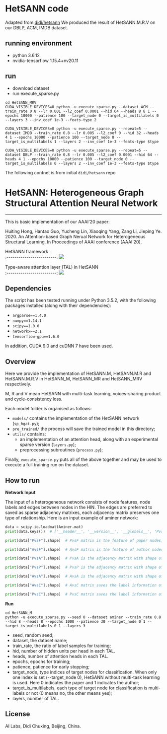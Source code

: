 # HetSANN code
Adapted from [didi/hetsann](https://github.com/didi/hetsann)
We produced the result of HetSANN.M.R.V on our DBLP, ACM, IMDB dataset.

## running environment
- python 3.6.12
- nvidia-tensorflow 1.15.4+nv20.11

## run
- download dataset
- run execute_sparse.py
```shell
cd HetSANN_MRV
CUDA_VISIBLE_DEVICES=0 python -u execute_sparse.py --dataset ACM --train_rate 0.8 --lr 0.001 --l2_coef 0.0001 --hid 64 --heads 8 8 1 --epochs 10000 --patience 100 --target_node 0 --target_is_multilabels 0 --layers 3 --inv_coef 1e-3 --feats-type 2

CUDA_VISIBLE_DEVICES=0 python -u execute_sparse.py --repeat=5 --dataset IMDB --train_rate 0.8 --lr 0.005 --l2_coef 0 --hid 32 --heads 4 1 --epochs 10000 --patience 100 --target_node 0 --target_is_multilabels 1 --layers 2 --inv_coef 1e-3 --feats-type $type

CUDA_VISIBLE_DEVICES=0 python -u execute_sparse.py --repeat=5 --dataset DBLP --train_rate 0.8 --lr 0.005 --l2_coef 0.0001 --hid 64 --heads 4 1 --epochs 10000 --patience 100 --target_node 0 --target_is_multilabels 0 --layers 2 --inv_coef 1e-3 --feats-type $type
```

The following contnet is from initial `didi/hetsann` repo

# HetSANN: Heterogeneous Graph Structural Attention Neural Network
---------------

This is basic implementation of our AAAI'20 paper:

Huiting Hong, Hantao Guo, Yucheng Lin, Xiaoqing Yang, Zang Li, Jieping Ye. 2020. An Attention-based Graph Nerual Network for Heterogeneous Structural Learning. In Proceedings of AAAI conference (AAAI’20).

HetSANN framework            
:-------------------------:
![](https://github.com/didi/hetsann/raw/master/fig/model.png)

Type-aware attention layer (TAL) in HetSANN            
:-------------------------:
![](https://github.com/didi/hetsann/raw/master/fig/attention.png)



Dependencies
------------
The script has been tested running under Python 3.5.2, with the following packages installed (along with their dependencies):

- `argparse==1.4.0`
- `numpy==1.14.1`
- `scipy==1.0.0`
- `networkx==2.1`
- `tensorflow-gpu==1.6.0`

In addition, CUDA 9.0 and cuDNN 7 have been used.


Overview
--------------
Here we provide the implementation of HetSANN.M, HetSANN.M.R and HetSANN.M.R.V in HetSANN_M, HetSANN_MR and HetSANN_MRV respectively.

M, R and V mean HetSANN with multi-task learning, voices-sharing product and cycle-consistency loss.

Each model folder is organised as follows:
- `models/` contains the implementation of the HetSANN network (`sp_hgat.py`);
- `pre_trained/` the process will save the trained model in this directory;
- `utils/` contains:
    * an implementation of an attention head, along with an experimental sparse version (`layers.py`);
    * preprocessing subroutines (`process.py`);

Finally, `execute_sparse.py` puts all of the above together and may be used to execute a full training run on the dataset.

How to run
---------------
**Network Input**

The input of a heterogeneous network consists of node features, node labels and edges between nodes in the HIN. The edges are preferred to saved as sparse adjacency matrixes, each adjacency matrix preserves one type of relationship. Here is an input example of aminer network:
```python
data = scipy.io.loadmat(Aminer.mat)
print(data.keys())  # ['__header__', '__version__', '__globals__', 'PvsF', 'AvsF', 'AvsC', 'PvsC', 'PvsA', 'AvsA', 'PvsP'], where '__header__', '__version__' and '__globals__' are automatic generated when save matfile with scipy.io.savemat.

print(data["PvsF"].shape)  # PvsF matrix is the feature of paper nodes, the shape is [paper_number, paper_features_dimension]

print(data["AvsF"].shape)  # AvsF matrix is the feature of author nodes, the shape is [author_number, author_features_dimension]

print(data["PvsA"].shape)  # PvsA is the adjacency matrix with shape of [paper_number, author_number], which preserves the publishing relationship between the paper an the author.

print(data["PvsP"].shape)  # PvsP is the adjacency matrix with shape of [paper_number, paper_number], which preserves the citation relationship between papers.

print(data["AvsA"].shape)  # AvsA is the adjacency matrix with shape of [author_number, author_number], which preserves the collaboration relationship between authors.

print(data["AvsC"].shape)  # AvsC matrix saves the label information of authors. The shape is [author_number, class_number]. Here an author can be multi labeled.

print(data["PvsC"].shape)  # PvsC matrix saves the label information of papers. The shape is [paper_number, class_number]. Here a paper is labeled as one class.
```


**Run**

```shell
cd HetSANN_M
python -u execute_sparse.py --seed 0 --dataset aminer --train_rate 0.8 --hid 8 --heads 8 --epochs 1000 --patience 30 --target_node 0 1 --target_is_multilabels 0 1 --layers 3
```
- seed, random seed;
- dataset, the dataset name;
- train_rate, the ratio of label samples for training;
- hid, number of hidden units per head in each TAL.
- heads, number of attention heads in each TAL.
- epochs, epochs for training;
- patience, patience for early stopping;
- target_node, type indices of target nodes for classification. When only one index is set (--target_node 0), HetSANN without multi-task learning is used. Here 0 indicates the paper and 1 indicates the author;
- target_is_multilabels, each type of target node for classification is multi-labels or not (0 means no, the other means yes);
- layers, number of TAL.

License
----------
AI Labs, Didi Chuxing, Beijing, China.
